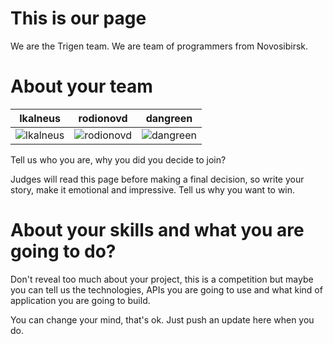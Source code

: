 This is our page
================

We are the Trigen team. We are team of programmers from Novosibirsk.


About your team
===========================

| lkalneus | rodionovd | dangreen
|--- |--- |---
| ![lkalneus](https://pbs.twimg.com/profile_images/378800000809504640/35d96634830116713a8640a3d802e982_400x400.jpeg) | ![rodionovd](https://pbs.twimg.com/profile_images/478579613396774912/GU0hy_c8_400x400.jpeg) | ![dangreen](https://pbs.twimg.com/profile_images/479266653025226752/Ufa20suY_400x400.jpeg) |

Tell us who you are, why you did you decide to join?

Judges will read this page before making a final decision, so write your story, make it emotional and impressive.
Tell us why you want to win.


About your skills and what you are going to do?
=======
Don't reveal too much about your project, this is a competition but maybe
you can tell us the technologies, APIs you are going to use and what kind
of application you are going to build.

You can change your mind, that's ok. Just push an update here when you do.
